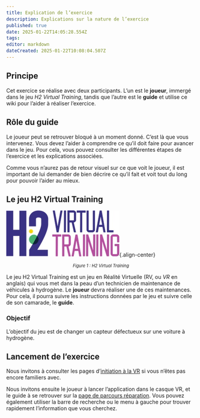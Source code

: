 ```yaml
---
title: Explication de l’exercice
description: Explications sur la nature de l’exercice
published: true
date: 2025-01-22T14:05:28.554Z
tags: 
editor: markdown
dateCreated: 2025-01-22T10:08:04.507Z
---
```


## Principe

Cet exercice se réalise avec deux participants. L’un est le **joueur**, immergé dans le jeu _H2 Virtual Training_, tandis que l’autre est le **guide** et utilise ce wiki pour l’aider à réaliser l’exercice.

## Rôle du guide

Le joueur peut se retrouver bloqué à un moment donné. C’est là que vous intervenez. Vous devez l’aider à comprendre ce qu’il doit faire pour avancer dans le jeu. Pour cela, vous pouvez consulter les différentes étapes de l’exercice et les explications associées.

Comme vous n’aurez pas de retour visuel sur ce que voit le joueur, il est important de lui demander de bien décrire ce qu’il fait et voit tout du long pour pouvoir l’aider au mieux.

## Le jeu H2 Virtual Training

![H2 Virtual Training](../images/h2_virtual_training/h2_virtual_training.jpg){.align-center}
<div style="text-align: center; font-size: 0.8em; font-style: italic">Figure 1 : H2 Virtual Training</div>

Le jeu H2 Virtual Training est un jeu en Réalité Virtuelle (RV, ou *VR*  en anglais) qui vous met dans la peau d’un technicien de maintenance de véhicules à hydrogène. Le **joueur** devra réaliser une de ces maintenances. Pour cela, il pourra suivre les instructions données par le jeu et suivre celle de son camarade, le **guide**.

### Objectif

L’objectif du jeu est de changer un capteur défectueux sur une voiture à hydrogène.

## Lancement de l’exercice

Nous invitons à consulter les pages d’[initiation à la VR](/fr/introduction/initiation_vr) si vous n’êtes pas encore familiers avec.

Nous invitons ensuite le joueur à lancer l’application dans le casque VR, et le guide à se retrouver sur la [page de parcours réparation](../?).
Vous pouvez également utiliser la barre de recherche ou le menu à gauche pour trouver rapidement l’information que vous cherchez.